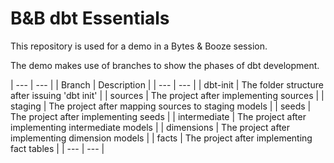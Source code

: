 # B&B dbt Essentials
This repository is used for a demo in a Bytes & Booze session.

The demo makes use of branches to show the phases of dbt development.

| --- | --- |
| Branch | Description |
| --- | --- |
| dbt-init | The folder structure after issuing 'dbt init' |
| sources | The project after implementing sources |
| staging | The project after mapping sources to staging models |
| seeds | The project after implementing seeds |
| intermediate | The project after implementing intermediate models |
| dimensions | The project after implementing dimension models |
| facts | The project after implementing fact tables |
| --- | --- |